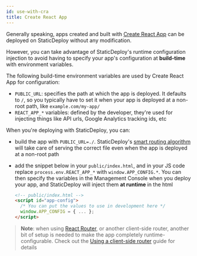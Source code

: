 ```yaml
---
id: use-with-cra
title: Create React App
---
```


Generally speaking, apps created and built with
[Create React App](https://create-react-app.dev/) can be deployed on
StaticDeploy without any modification.

However, you can take advantage of StaticDeploy's runtime configuration
injection to avoid having to specify your app's configuration at **build-time**
with environment variables.

The following build-time environment variables are used by Create React App for
configuration:

- `PUBLIC_URL`: specifies the path at which the app is deployed. It defaults to
  `/`, so you typically have to set it when your app is deployed at a non-root
  path, like `example.com/my-app/`
- `REACT_APP_*` variables: defined by the developer, they're used for injecting
  things like API urls, Google Analytics tracking ids, etc

When you're deploying with StaticDeploy, you can:

- build the app with `PUBLIC_URL=./`. StaticDeploy's
  [smart routing algorithm](/docs/reference-requests-routing) will take care of
  serving the correct file even when the app is deployed at a non-root path

- add the snippet below in your `public/index.html`, and in your JS code replace
  `process.env.REACT_APP_*` with `window.APP_CONFIG.*`. You can then specify the
  variables in the Management Console when you deploy your app, and StaticDeploy
  will inject them **at runtime** in the html

  ```html
  <!-- public/index.html -->
  <script id="app-config">
    /* You can put the values to use in development here */
    window.APP_CONFIG = { ... };
  </script>
  ```

> **Note**: when using [React Router](https://reacttraining.com/react-router/),
> or another client-side router, another bit of setup is needed to make the app
> completely runtime-configurable. Check out the
> [Using a client-side router](/docs/guides-using-a-client-side-router) guide
> for details
